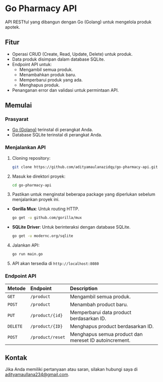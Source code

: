 # Go Pharmacy API

API RESTful yang dibangun dengan Go (Golang) untuk mengelola produk apotek.

## Fitur

- Operasi CRUD (Create, Read, Update, Delete) untuk produk.
- Data produk disimpan dalam database SQLite.
- Endpoint API untuk:
  - Mengambil semua produk.
  - Menambahkan produk baru.
  - Memperbarui produk yang ada.
  - Menghapus produk.
- Penanganan error dan validasi untuk permintaan API.

## Memulai

### Prasyarat

- [Go (Golang)](https://golang.org/doc/install) terinstal di perangkat Anda.
- Database SQLite terinstal di perangkat Anda.

### Menjalankan API

1. Cloning repository:

   ```bash
   git clone https://github.com/adityamaulanazidqy/go-pharmacy-api.git
   ```

2. Masuk ke direktori proyek:

   ```bash
   cd go-pharmacy-api
   ```

3. Pastikan untuk menginstal beberapa package yang diperlukan sebelum menjalankan proyek ini.

- **Gorilla Mux**: Untuk routing HTTP.

  ```bash
  go get -u github.com/gorilla/mux
  ```

- **SQLite Driver**: Untuk berinteraksi dengan database SQLite.

  ```bash
  go get -u modernc.org/sqlite
  ```

4. Jalankan API:

   ```bash
   go run main.go
   ```

5. API akan tersedia di `http://localhost:8080`

### Endpoint API

| Metode   | Endpoint         | Description                                           |
| :------- | :--------------- | :---------------------------------------------------- |
| `GET`    | `/product`       | Mengambil semua produk.                               |
| `POST`   | `/product`       | Menambah product baru.                                |
| `PUT`    | `/product/{id}`  | Memperbarui data product berdasarkan ID.              |
| `DELETE` | `/product/{ID}`  | Menghapus product berdasarkan ID.                     |
| `POST`   | `/product/reset` | Menghapus semua product dan mereset ID autoincrement. |

## Kontak

Jika Anda memiliki pertanyaan atau saran, silakan hubungi saya di adityamaullana234@gmail.com.

